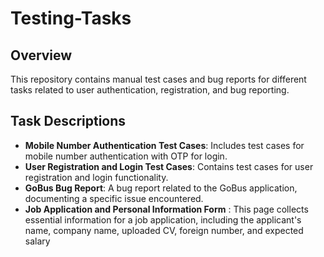 # Testing-Tasks

## Overview
This repository contains manual test cases and bug reports for different tasks related to user authentication, registration, and bug reporting.

## Task Descriptions
- **Mobile Number Authentication Test Cases**: Includes test cases for mobile number authentication with OTP for login.
- **User Registration and Login Test Cases**: Contains test cases for user registration and login functionality.
- **GoBus Bug Report**: A bug report related to the GoBus application, documenting a specific issue encountered.
- **Job Application and Personal Information Form** : This page collects essential information for a job application, including the applicant's name, company name, uploaded CV, foreign number, and expected salary


